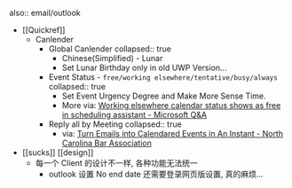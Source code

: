 also:: email/outlook

- [[Quickref]]
  - Canlender
    - Global Canlender
      collapsed:: true
      - Chinese(Simplified) - Lunar
      - Set Lunar Birthday only in old UWP Version...
    - Event Status - `free/working elsewhere/tentative/busy/always`
      collapsed:: true
      - Set Event Urgency Degree and Make More Sense Time.
      - More via: [Working elsewhere calendar status shows as free in scheduling assistant - Microsoft Q&A](https://learn.microsoft.com/en-us/answers/questions/522623/working-elsewhere-calendar-status-shows-as-free-in.html)
    - Reply all by Meeting
      collapsed:: true
      - via: [Turn Emails into Calendared Events in An Instant - North Carolina Bar Association](https://www.ncbar.org/2021/04/06/turn-emails-into-calendared-events-in-an-instant/)
- [[sucks]] [[design]]
  - 每一个 Client 的设计不一样, 各种功能无法统一
    - outlook 设置 No end date 还需要登录网页版设置, 真的麻烦...